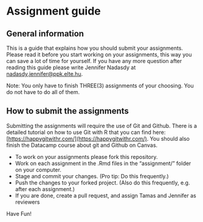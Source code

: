 # Assignment guide

## General information

This is a guide that explains how you should submit your assignments. Please read it before you start working on your assignments, this way you can save a lot of time for yourself. If you have any more question after reading this guide please write Jennifer Nadasdy at nadasdy.jennifer@ppk.elte.hu.

Note: You only have to finish THREE(3) assignments of your choosing. You do not have to do all of them.

## How to submit the assignments

Submitting the assignments will require the use of Git and Github. There is a detailed tutorial on how to use Git with R that you can find here: [https://happygitwithr.com/](https://happygitwithr.com/). You should also finish the Datacamp course about git and Github on Canvas.

- To work on your assignments please fork this repository.
- Work on each assignment in the .Rmd files in the “assignment/” folder on your computer.
- Stage and commit your changes. (Pro tip: Do this frequently.)
- Push the changes to your forked project. (Also do this frequently, e.g. after each assignment.)
- If you are done, create a pull request, and assign Tamas and Jennifer as reviewers

Have Fun!

